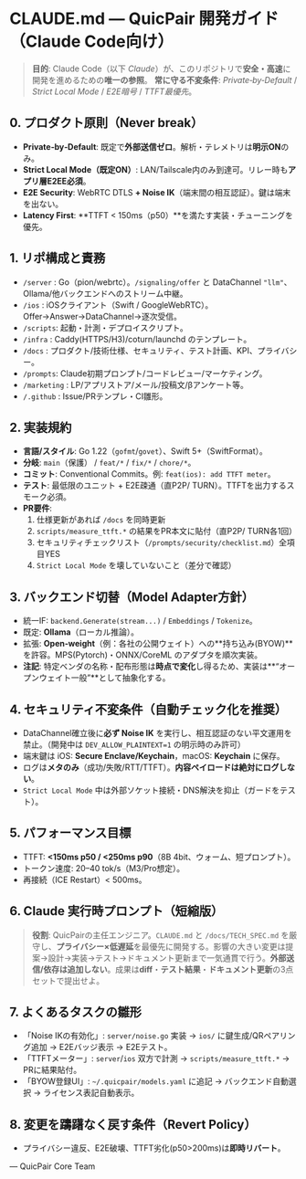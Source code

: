 # CLAUDE.md — QuicPair 開発ガイド（Claude Code向け）

> **目的**: Claude Code（以下 _Claude_）が、このリポジトリで**安全・高速**に開発を進めるための**唯一の参照**。
> **常に守る不変条件**: _Private‑by‑Default_ / _Strict Local Mode_ / _E2E暗号_ / _TTFT最優先_。

## 0. プロダクト原則（Never break）
- **Private‑by‑Default**: 既定で**外部送信ゼロ**。解析・テレメトリは**明示ON**のみ。
- **Strict Local Mode（既定ON）**: LAN/Tailscale内のみ到達可。リレー時も**アプリ層E2EE必須**。
- **E2E Security**: WebRTC DTLS **+ Noise IK**（端末間の相互認証）。鍵は端末を出ない。
- **Latency First**: **TTFT < 150ms（p50）**を満たす実装・チューニングを優先。

## 1. リポ構成と責務
- `/server` : Go（pion/webrtc）。`/signaling/offer` と DataChannel `"llm"`、Ollama/他バックエンドへのストリーム中継。
- `/ios`    : iOSクライアント（Swift / GoogleWebRTC）。Offer→Answer→DataChannel→逐次受信。
- `/scripts`: 起動・計測・デプロイスクリプト。
- `/infra`  : Caddy(HTTPS/H3)/coturn/launchd のテンプレート。
- `/docs`   : プロダクト/技術仕様、セキュリティ、テスト計画、KPI、プライバシー。
- `/prompts`: Claude初期プロンプト/コードレビュー/マーケティング。
- `/marketing` : LP/アプリストア/メール/投稿文/βアンケート等。
- `/.github` : Issue/PRテンプレ・CI雛形。

## 2. 実装規約
- **言語/スタイル**: Go 1.22（`gofmt`/`govet`）、Swift 5+（SwiftFormat）。
- **分岐**: `main`（保護） / `feat/*` / `fix/*` / `chore/*`。
- **コミット**: Conventional Commits。例: `feat(ios): add TTFT meter`。
- **テスト**: 最低限のユニット + E2E疎通（直P2P/ TURN）。TTFTを出力するスモーク必須。
- **PR要件**:
  1. 仕様更新があれば `/docs` を同時更新
  2. `scripts/measure_ttft.*` の結果をPR本文に貼付（直P2P/ TURN各1回）
  3. セキュリティチェックリスト（`/prompts/security/checklist.md`）全項目YES
  4. `Strict Local Mode` を壊していないこと（差分で確認）

## 3. バックエンド切替（Model Adapter方針）
- 統一IF: `backend.Generate(stream...)` / `Embeddings` / `Tokenize`。
- 既定: **Ollama**（ローカル推論）。
- 拡張: **Open‑weight**（例：各社の公開ウェイト）への**持ち込み(BYOW)**を許容。MPS(Pytorch)・ONNX/CoreML のアダプタを順次実装。
- **注記**: 特定ベンダの名称・配布形態は**時点で変化**し得るため、実装は**“オープンウェイト一般”**として抽象化する。

## 4. セキュリティ不変条件（自動チェック化を推奨）
- DataChannel確立後に**必ず Noise IK** を実行し、相互認証のない平文運用を禁止。（開発中は `DEV_ALLOW_PLAINTEXT=1` の明示時のみ許可）
- 端末鍵は iOS: **Secure Enclave/Keychain**，macOS: **Keychain** に保存。
- ログは**メタのみ**（成功/失敗/RTT/TTFT）。**内容ペイロードは絶対にログしない**。
- `Strict Local Mode` 中は外部ソケット接続・DNS解決を抑止（ガードをテスト）。

## 5. パフォーマンス目標
- TTFT: **<150ms p50 / <250ms p90**（8B 4bit、ウォーム、短プロンプト）。
- トークン速度: 20–40 tok/s（M3/Pro想定）。
- 再接続（ICE Restart）< 500ms。

## 6. Claude 実行時プロンプト（短縮版）
> **役割**: QuicPairの主任エンジニア。`CLAUDE.md` と `/docs/TECH_SPEC.md` を厳守し、**プライバシー×低遅延**を最優先に開発する。影響の大きい変更は提案→設計→実装→テスト→ドキュメント更新まで一気通貫で行う。**外部送信/依存は追加しない**。成果は**diff**・**テスト結果**・**ドキュメント更新**の3点セットで提出せよ。

## 7. よくあるタスクの雛形
- 「Noise IKの有効化」: `server/noise.go` 実装 → `ios/` に鍵生成/QRペアリング追加 → E2Eバッジ表示 → E2Eテスト。
- 「TTFTメーター」: `server`/`ios` 双方で計測 → `scripts/measure_ttft.*` → PRに結果貼付。
- 「BYOW登録UI」: `~/.quicpair/models.yaml` に追記 → バックエンド自動選択 → ライセンス表記自動表示。

## 8. 変更を躊躇なく戻す条件（Revert Policy）
- プライバシー違反、E2E破壊、TTFT劣化(p50>200ms)は**即時リバート**。

— QuicPair Core Team
